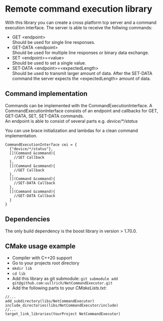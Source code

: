 <!-- Introduction -->

# Remote command execution library
With this library you can create a cross platform tcp server and a command execution interface. The server is able to receive the follwing commands:
- GET &lt;endpoint&gt;
  <br>Should be used for single line responses.
- GET-DATA &lt;endpoint&gt;
  <br>Should be used for multiple line responses or binary data exchange.
- SET &lt;endpoint&gt;=&lt;value>
  <br>Should be used to set a single value.
- SET-DATA &lt;endpoint&gt;=&lt;expectedLength&gt;
  <br>Should be used to transmit larger amount of data. After the SET-DATA command the server expects the &lt;expectedLength&gt; amount of data.

## Command implementation
Commands can be implemented with the CommandExecutionInterface. 
A CommandExecutionInterface consists of an endpoint and callbacks for GET, GET-DATA, SET, SET-DATA commands.\
An endpoint is able to consist of several parts e.g. *device/&ast;/status*

You can use brace initialization and lambdas for a clean command implementation.
  ```
  CommandExecutionInterface cei = {
    {"device/*/status"},
    [](Command &command){
      //SET Callback
    },
    [](Command &command){
      //GET Callback
    },
    [](Command &command){
      //SET-DATA Callback
    },
    [](Command &command){
      //GET-DATA Callback
    }
  }
  ```

## Dependencies
The only build dependency is the boost library in version > 1.70.0.

## CMake usage example
- Compiler with C++20 support
- Go to your projects root directory
- ``mkdir lib``
- ``cd lib``
- Add this library as git submodule: ``git submodule add git@github.com:uullrich/NetCommandExecutor.git``
- Add the following parts to your *CMakeLists.txt*:

```
//...
add_subdirectory(libs/NetCommandExecutor)
include_directories(libs/NetCommandExecutor/include)
//...
target_link_libraries(YourProject NetCommandExecutor)
```
